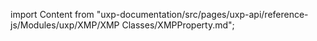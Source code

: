 import Content from "uxp-documentation/src/pages/uxp-api/reference-js/Modules/uxp/XMP/XMP Classes/XMPProperty.md";

<Content query="product=photoshop"/>
